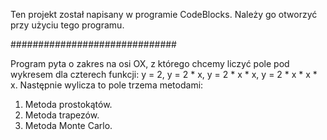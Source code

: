 Ten projekt został napisany w programie CodeBlocks.
Należy go otworzyć przy użyciu tego programu.

##############################

Program pyta o zakres na osi OX, z którego chcemy liczyć pole pod wykresem dla czterech funkcji: y = 2, y = 2 * x, y = 2 * x * x, y = 2 * x * x * x.
Następnie wylicza to pole trzema metodami:

1. Metoda prostokątów.
2. Metoda trapezów.
3. Metoda Monte Carlo.
